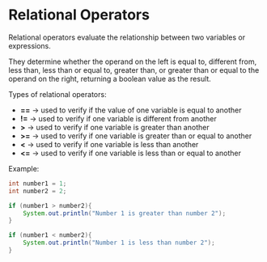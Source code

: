 # Relational Operators

Relational operators evaluate the relationship between two variables or expressions.

They determine whether the operand on the left is equal to, different from, less than, less than or equal to, greater than, or greater than or equal to the operand on the right, returning a boolean value as the result.

Types of relational operators:

- **==** → used to verify if the value of one variable is equal to another
- **!=** → used to verify if one variable is different from another
- **>** → used to verify if one variable is greater than another
- **>=** → used to verify if one variable is greater than or equal to another
- **<** → used to verify if one variable is less than another
- **<=** → used to verify if one variable is less than or equal to another

Example:

```java
int number1 = 1;
int number2 = 2;

if (number1 > number2){
    System.out.println("Number 1 is greater than number 2");
}

if (number1 < number2){
    System.out.println("Number 1 is less than number 2");
}
```
